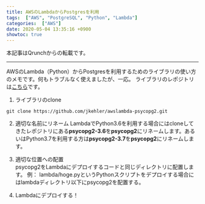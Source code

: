 ```yaml
---
title: AWSのLambdaからPostgresを利用
tags:  ["AWS", "PostgreSQL", "Python", "Lambda"]
categories:  ["AWS"]
date: 2020-05-04 13:35:16 +0900
showtoc: true
---
```


本記事はQrunchからの転載です。
___
AWSのLambda（Python）からPostgresを利用するためのライブラリの使い方のメモです。何もトラブルなく使えましたが、一応。
ライブラリのレポジトリは[こちら](https://github.com/jkehler/awslambda-psycopg2)です。

1. ライブラリのclone
```
git clone https://github.com/jkehler/awslambda-psycopg2.git
```

2. 適切な名前にリネーム
LambdaでPython3.6を利用する場合にはcloneしてきたレポジトリにある**psycopg2-3.6**を**psycopg2**にリネームします。あるいはPython3.7を利用する方は**psycopg2-3.7**を**psycopg2**にリネームします。

3. 適切な位置への配置  
psycopg2をLambdaにデプロイするコードと同じディレクトリに配置します。
例： lambda/hoge.pyというPythonスクリプトをデプロイする場合にはlambdaディレクトリ以下にpsycopg2を配置する。

4. Lambdaにデプロイする！
